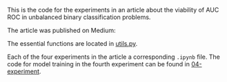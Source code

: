 This is the code for the experiments in an article about the viability of AUC ROC in unbalanced binary classification problems.

The article was published on Medium: 

The essential functions are located in [utils.py](utils.py).

Each of the four experiments in the article a corresponding `.ipynb` file. The code for model training in the fourth experiment can be found in [04-experiment](04-experiment).
